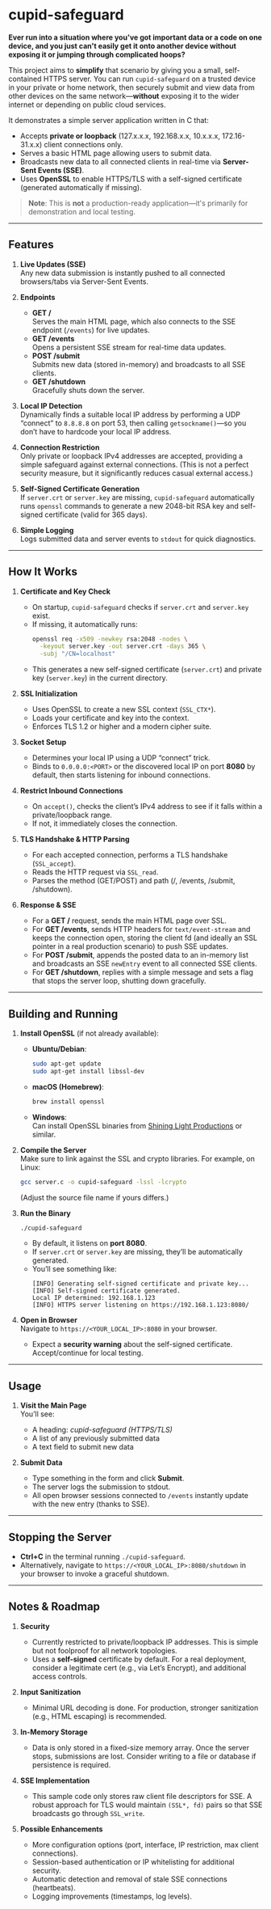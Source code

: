 # cupid-safeguard

**Ever run into a situation where you've got important data or a code on one device, and you just can't easily get it onto another device without exposing it or jumping through complicated hoops?**  

This project aims to **simplify** that scenario by giving you a small, self-contained HTTPS server. You can run `cupid-safeguard` on a trusted device in your private or home network, then securely submit and view data from other devices on the same network—**without** exposing it to the wider internet or depending on public cloud services.

It demonstrates a simple server application written in C that:
- Accepts **private or loopback** (127.x.x.x, 192.168.x.x, 10.x.x.x, 172.16-31.x.x) client connections only.
- Serves a basic HTML page allowing users to submit data.
- Broadcasts new data to all connected clients in real-time via **Server-Sent Events (SSE)**.
- Uses **OpenSSL** to enable HTTPS/TLS with a self-signed certificate (generated automatically if missing).

> **Note**: This is **not** a production-ready application—it's primarily for demonstration and local testing.

---

## Features

1. **Live Updates (SSE)**  
   Any new data submission is instantly pushed to all connected browsers/tabs via Server-Sent Events.

2. **Endpoints**  
   - **GET /**  
     Serves the main HTML page, which also connects to the SSE endpoint (`/events`) for live updates.
   - **GET /events**  
     Opens a persistent SSE stream for real-time data updates.
   - **POST /submit**  
     Submits new data (stored in-memory) and broadcasts to all SSE clients.
   - **GET /shutdown**  
     Gracefully shuts down the server.

3. **Local IP Detection**  
   Dynamically finds a suitable local IP address by performing a UDP “connect” to `8.8.8.8` on port 53, then calling `getsockname()`—so you don’t have to hardcode your local IP address.

4. **Connection Restriction**  
   Only private or loopback IPv4 addresses are accepted, providing a simple safeguard against external connections. (This is not a perfect security measure, but it significantly reduces casual external access.)

5. **Self-Signed Certificate Generation**  
   If `server.crt` or `server.key` are missing, `cupid-safeguard` automatically runs `openssl` commands to generate a new 2048-bit RSA key and self-signed certificate (valid for 365 days).

6. **Simple Logging**  
   Logs submitted data and server events to `stdout` for quick diagnostics.

---

## How It Works

1. **Certificate and Key Check**  
   - On startup, `cupid-safeguard` checks if `server.crt` and `server.key` exist.
   - If missing, it automatically runs:
     ```bash
     openssl req -x509 -newkey rsa:2048 -nodes \
       -keyout server.key -out server.crt -days 365 \
       -subj "/CN=localhost"
     ```
   - This generates a new self-signed certificate (`server.crt`) and private key (`server.key`) in the current directory.

2. **SSL Initialization**  
   - Uses OpenSSL to create a new SSL context (`SSL_CTX*`).
   - Loads your certificate and key into the context.
   - Enforces TLS 1.2 or higher and a modern cipher suite.

3. **Socket Setup**  
   - Determines your local IP using a UDP “connect” trick.
   - Binds to `0.0.0.0:<PORT>` or the discovered local IP on port **8080** by default, then starts listening for inbound connections.

4. **Restrict Inbound Connections**  
   - On `accept()`, checks the client’s IPv4 address to see if it falls within a private/loopback range.  
   - If not, it immediately closes the connection.

5. **TLS Handshake & HTTP Parsing**  
   - For each accepted connection, performs a TLS handshake (`SSL_accept`).  
   - Reads the HTTP request via `SSL_read`.
   - Parses the method (GET/POST) and path (/, /events, /submit, /shutdown).

6. **Response & SSE**  
   - For a **GET /** request, sends the main HTML page over SSL.  
   - For **GET /events**, sends HTTP headers for `text/event-stream` and keeps the connection open, storing the client fd (and ideally an SSL pointer in a real production scenario) to push SSE updates.  
   - For **POST /submit**, appends the posted data to an in-memory list and broadcasts an SSE `newEntry` event to all connected SSE clients.  
   - For **GET /shutdown**, replies with a simple message and sets a flag that stops the server loop, shutting down gracefully.

---

## Building and Running

1. **Install OpenSSL** (if not already available):
   - **Ubuntu/Debian**:
     ```bash
     sudo apt-get update
     sudo apt-get install libssl-dev
     ```
   - **macOS (Homebrew)**:
     ```bash
     brew install openssl
     ```
   - **Windows**:  
     Can install OpenSSL binaries from [Shining Light Productions](https://slproweb.com/products/Win32OpenSSL.html) or similar.

2. **Compile the Server**  
   Make sure to link against the SSL and crypto libraries. For example, on Linux:
   ```bash
   gcc server.c -o cupid-safeguard -lssl -lcrypto
   ```
   (Adjust the source file name if yours differs.)

3. **Run the Binary**  
   ```bash
   ./cupid-safeguard
   ```
   - By default, it listens on **port 8080**.
   - If `server.crt` or `server.key` are missing, they’ll be automatically generated.
   - You’ll see something like:
     ```
     [INFO] Generating self-signed certificate and private key...
     [INFO] Self-signed certificate generated.
     Local IP determined: 192.168.1.123
     [INFO] HTTPS server listening on https://192.168.1.123:8080/
     ```

4. **Open in Browser**  
   Navigate to `https://<YOUR_LOCAL_IP>:8080` in your browser.  
   - Expect a **security warning** about the self-signed certificate. Accept/continue for local testing.

---

## Usage

1. **Visit the Main Page**  
   You’ll see:
   - A heading: *cupid-safeguard (HTTPS/TLS)*
   - A list of any previously submitted data
   - A text field to submit new data

2. **Submit Data**  
   - Type something in the form and click **Submit**.
   - The server logs the submission to stdout.
   - All open browser sessions connected to `/events` instantly update with the new entry (thanks to SSE).

---

## Stopping the Server

- **Ctrl+C** in the terminal running `./cupid-safeguard`.
- Alternatively, navigate to `https://<YOUR_LOCAL_IP>:8080/shutdown` in your browser to invoke a graceful shutdown.

---

## Notes & Roadmap

1. **Security**  
   - Currently restricted to private/loopback IP addresses. This is simple but not foolproof for all network topologies.  
   - Uses a **self-signed** certificate by default. For a real deployment, consider a legitimate cert (e.g., via Let’s Encrypt), and additional access controls.

2. **Input Sanitization**  
   - Minimal URL decoding is done. For production, stronger sanitization (e.g., HTML escaping) is recommended.

3. **In-Memory Storage**  
   - Data is only stored in a fixed-size memory array. Once the server stops, submissions are lost. Consider writing to a file or database if persistence is required.

4. **SSE Implementation**  
   - This sample code only stores raw client file descriptors for SSE. A robust approach for TLS would maintain `(SSL*, fd)` pairs so that SSE broadcasts go through `SSL_write`.

5. **Possible Enhancements**  
   - More configuration options (port, interface, IP restriction, max client connections).  
   - Session-based authentication or IP whitelisting for additional security.  
   - Automatic detection and removal of stale SSE connections (heartbeats).  
   - Logging improvements (timestamps, log levels).
